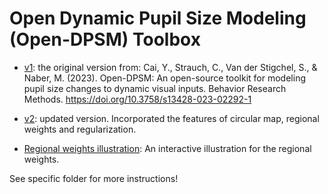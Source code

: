 # Open Dynamic Pupil Size Modeling (Open-DPSM) Toolbox

- [v1](https://github.com/caiyuqing/Open-DPSM/tree/master/v1): the original version from: Cai, Y., Strauch, C., Van der Stigchel, S., & Naber, M. (2023). Open-DPSM: An open-source toolkit for modeling pupil size changes to dynamic visual inputs. Behavior Research Methods. https://doi.org/10.3758/s13428-023-02292-1

- [v2](https://github.com/caiyuqing/Open-DPSM/tree/master/v2): updated version. Incorporated the features of circular map, regional weights and regularization.

- [Regional weights illustration]('https://github.com/caiyuqing/Open-DPSM/tree/master/Regional_weights_illustration'): An interactive illustration for the regional weights. 

See specific folder for more instructions!
